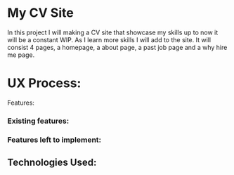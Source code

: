 # My CV Site

In this project I will making a CV site that showcase my skills up to now it will be a constant WIP. As I learn more skills I will add to the site.
It will consist 4 pages, a homepage, a about page, a past job page and a why hire me page.


# UX Process:





Features:
### Existing features:




### Features left to implement:






## Technologies Used:
